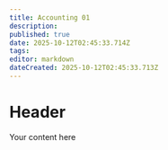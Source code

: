 ```yaml
---
title: Accounting 01
description: 
published: true
date: 2025-10-12T02:45:33.714Z
tags: 
editor: markdown
dateCreated: 2025-10-12T02:45:33.713Z
---
```


# Header
Your content here